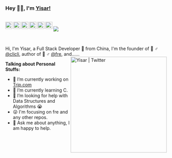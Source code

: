 ### Hey 👋🏽, I'm [Yisar!](https://www.zhihu.com/people/132yse) 

<br/>

<a href="#shibuyayuri">
  <img align="left" alt="shibuyayuri" width="22px" src="https://cdn.jsdelivr.net/npm/simple-icons@3.1.0/icons/wechat.svg" />
</a>
<a href="#1533540012">
  <img align="left" alt="1533540012" width="22px" src="https://cdn.jsdelivr.net/npm/simple-icons@3.1.0/icons/tencentqq.svg" />
</a>
<a href="https://weibo.com/oreshura">
  <img align="left" alt="世界倒数第一公主殿下m" width="22px" src="https://cdn.jsdelivr.net/npm/simple-icons@3.1.0/icons/sinaweibo.svg" />
</a>
<a href="https://www.zhihu.com/people/132yse">
  <img align="left" alt="132yse" width="22px" src="https://cdn.jsdelivr.net/npm/simple-icons@3.1.0/icons/zhihu.svg" />
</a>
<a href="https://github.com/yisar">
  <img align="left" alt="yisar" width="22px" src="https://cdn.jsdelivr.net/npm/simple-icons@3.1.0/icons/github.svg" />
</a>
<a href="https://twitter.com/132yse">
  <img align="left" alt="Yisar | Twitter" width="22px" src="https://cdn.jsdelivr.net/npm/simple-icons@v3/icons/twitter.svg" />
</a>

![](https://visitor-badge.glitch.me/badge?page_id=abhisheknaiidu.abhisheknaiidu)

<br />

Hi, I'm Yisar, a Full Stack Developer 🚀 from China, I'm the founder of 🙍 ♂️ [@clicli](https://github.com/cliclitv), author of 👨 ♂️ [@fre](https://github.com/yisar/fre), and……
  <img align="right" alt="Yisar | Twitter" width="300px" src="https://media.giphy.com/media/SWoSkN6DxTszqIKEqv/giphy.gif" />
  
**Talking about Personal Stuffs:**

- 👨 I’m currently working on [Trip.com](https://www.trip.com)
- 🌱 I’m currently learning C.
- 🤔 I’m looking for help with Data Structures and Algorithms 😭
- 😜 I'm focusing on fre and any other repos.
- 💬 Ask me about anything, I am happy to help.

